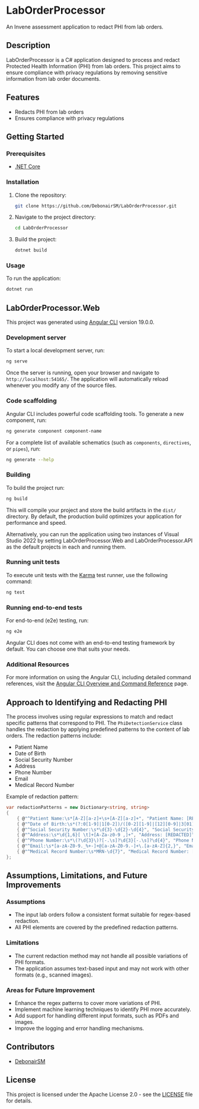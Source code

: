 # LabOrderProcessor

An Invene assessment application to redact PHI from lab orders.

## Description

LabOrderProcessor is a C# application designed to process and redact Protected Health Information (PHI) from lab orders. This project aims to ensure compliance with privacy regulations by removing sensitive information from lab order documents.

## Features

- Redacts PHI from lab orders
- Ensures compliance with privacy regulations

## Getting Started

### Prerequisites

- [.NET Core](https://dotnet.microsoft.com/download/dotnet-core)

### Installation

1. Clone the repository:

   ```sh
   git clone https://github.com/DebonairSM/LabOrderProcessor.git
   ```

2. Navigate to the project directory:

   ```sh
   cd LabOrderProcessor
   ```

3. Build the project:

   ```sh
   dotnet build
   ```

### Usage

To run the application:

```sh
dotnet run
```

## LabOrderProcessor.Web

This project was generated using [Angular CLI](https://github.com/angular/angular-cli) version 19.0.0.

### Development server

To start a local development server, run:

```bash
ng serve
```

Once the server is running, open your browser and navigate to `http://localhost:54165/`. The application will automatically reload whenever you modify any of the source files.

### Code scaffolding

Angular CLI includes powerful code scaffolding tools. To generate a new component, run:

```bash
ng generate component component-name
```

For a complete list of available schematics (such as `components`, `directives`, or `pipes`), run:

```bash
ng generate --help
```

### Building

To build the project run:

```bash
ng build
```

This will compile your project and store the build artifacts in the `dist/` directory. By default, the production build optimizes your application for performance and speed.

Alternatively, you can run the application using two instances of Visual Studio 2022 by setting LabOrderProcessor.Web and LabOrderProcessor.API as the default projects in each and running them.

### Running unit tests

To execute unit tests with the [Karma](https://karma-runner.github.io) test runner, use the following command:

```bash
ng test
```

### Running end-to-end tests

For end-to-end (e2e) testing, run:

```bash
ng e2e
```

Angular CLI does not come with an end-to-end testing framework by default. You can choose one that suits your needs.

### Additional Resources

For more information on using the Angular CLI, including detailed command references, visit the [Angular CLI Overview and Command Reference](https://angular.dev/tools/cli) page.

## Approach to Identifying and Redacting PHI

The process involves using regular expressions to match and redact specific patterns that correspond to PHI. The `PhiDetectionService` class handles the redaction by applying predefined patterns to the content of lab orders. The redaction patterns include:

- Patient Name
- Date of Birth
- Social Security Number
- Address
- Phone Number
- Email
- Medical Record Number

Example of redaction pattern:

```csharp
var redactionPatterns = new Dictionary<string, string>
{
    { @"^Patient Name:\s*[A-Z][a-z]+\s+[A-Z][a-z]+", "Patient Name: [REDACTED]" },
    { @"^Date of Birth:\s*(?:0[1-9]|1[0-2])/([0-2][1-9]|[12][0-9]|3[01])/\d{4}", "Date of Birth: [REDACTED]" },
    { @"^Social Security Number:\s*\d{3}-\d{2}-\d{4}", "Social Security Number: [REDACTED]" },
    { @"^Address:\s*\d{1,6}[ \t]+[A-Za-z0-9 ,]+", "Address: [REDACTED]" },
    { @"^Phone Number:\s*\(?\d{3}\)?[-.\s]?\d{3}[-.\s]?\d{4}", "Phone Number: [REDACTED]" },
    { @"^Email:\s*[a-zA-Z0-9._%+-]+@[a-zA-Z0-9.-]+\.[a-zA-Z]{2,}", "Email: [REDACTED]" },
    { @"^Medical Record Number:\s*MRN-\d{7}", "Medical Record Number: [REDACTED]" }
};
```

## Assumptions, Limitations, and Future Improvements

### Assumptions

- The input lab orders follow a consistent format suitable for regex-based redaction.
- All PHI elements are covered by the predefined redaction patterns.

### Limitations

- The current redaction method may not handle all possible variations of PHI formats.
- The application assumes text-based input and may not work with other formats (e.g., scanned images).

### Areas for Future Improvement

- Enhance the regex patterns to cover more variations of PHI.
- Implement machine learning techniques to identify PHI more accurately.
- Add support for handling different input formats, such as PDFs and images.
- Improve the logging and error handling mechanisms.

## Contributors

- [DebonairSM](https://github.com/DebonairSM)

## License

This project is licensed under the Apache License 2.0 - see the [LICENSE](LICENSE) file for details.
```
